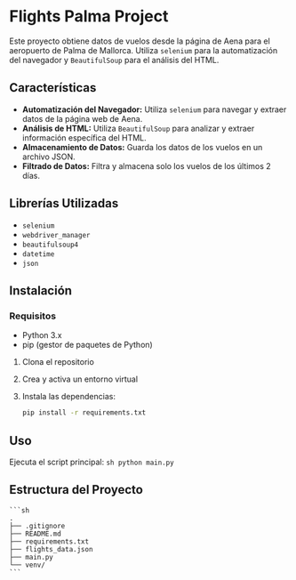 # Flights Palma Project

Este proyecto obtiene datos de vuelos desde la página de Aena para el aeropuerto de Palma de Mallorca. Utiliza `selenium` para la automatización del navegador y `BeautifulSoup` para el análisis del HTML.

## Características

- **Automatización del Navegador:** Utiliza `selenium` para navegar y extraer datos de la página web de Aena.
- **Análisis de HTML:** Utiliza `BeautifulSoup` para analizar y extraer información específica del HTML.
- **Almacenamiento de Datos:** Guarda los datos de los vuelos en un archivo JSON.
- **Filtrado de Datos:** Filtra y almacena solo los vuelos de los últimos 2 días.

## Librerías Utilizadas

- `selenium`
- `webdriver_manager`
- `beautifulsoup4`
- `datetime`
- `json`

## Instalación

### Requisitos

- Python 3.x
- pip (gestor de paquetes de Python)

1. Clona el repositorio

2. Crea y activa un entorno virtual

3. Instala las dependencias:
    ```sh
    pip install -r requirements.txt
    ```

## Uso

Ejecuta el script principal:
    ```sh
    python main.py
    ```

## Estructura del Proyecto
    ```sh
    .
    ├── .gitignore
    ├── README.md
    ├── requirements.txt
    ├── flights_data.json
    ├── main.py
    └── venv/
    ```